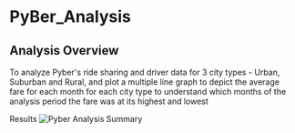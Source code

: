 # PyBer_Analysis

## Analysis Overview
To analyze Pyber's ride sharing and driver data for 3 city types - Urban, Suburban and Rural, and plot a multiple line graph to depict the average fare for each month for each city type to understand which months of the analysis period the fare was at its highest and lowest

Results
![Pyber Analysis Summary]()

